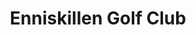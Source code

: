 ---
title: "Enniskillen Golf Club"
address: "Castlecoole Rd, Enniskillen, County Fermanagh BT74 6HZ"
tel: "028 6632 5250"
county: "Fermanagh"
category: "Golf Lessons"
type: "Content"
lat: "54.341495"
lng: "-7.621274"
---